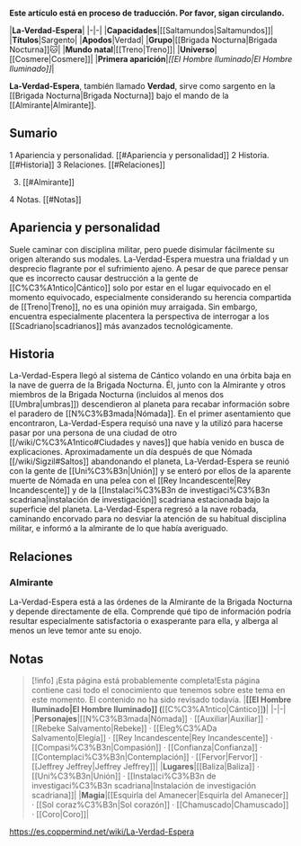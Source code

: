 **Este artículo está en proceso de traducción. Por favor, sigan circulando.**


|**La-Verdad-Espera**|
|-|-|
|**Capacidades**|[[Saltamundos\|Saltamundos]]|
|**Títulos**|Sargento|
|**Apodos**|Verdad|
|**Grupo**|[[Brigada Nocturna\|Brigada Nocturna]]🐱︎|
|**Mundo natal**|[[Treno\|Treno]]|
|**Universo**|[[Cosmere\|Cosmere]]|
|**Primera aparición**|*[[El Hombre Iluminado\|El Hombre Iluminado]]*|


**La-Verdad-Espera**, también llamado **Verdad**, sirve como sargento en la [[Brigada Nocturna\|Brigada Nocturna]] bajo el mando de la [[Almirante\|Almirante]].

## Sumario

1 Apariencia y personalidad. [[#Apariencia y personalidad]] 
2 Historia. [[#Historia]] 
3 Relaciones. [[#Relaciones]] 

3. [[#Almirante]] 


4 Notas. [[#Notas]] 


## Apariencia y personalidad
Suele caminar con disciplina militar, pero puede disimular fácilmente su origen alterando sus modales.
La-Verdad-Espera muestra una frialdad y un desprecio flagrante por el sufrimiento ajeno. A pesar de que parece pensar que es incorrecto causar destrucción a la gente de [[C%C3%A1ntico\|Cántico]] solo por estar en el lugar equivocado en el momento equivocado, especialmente considerando su herencia compartida de [[Treno\|Treno]], no es una opinión muy arraigada. Sin embargo, encuentra especialmente placentera la perspectiva de interrogar a los [[Scadriano\|scadrianos]] más avanzados tecnológicamente.

## Historia
La-Verdad-Espera llegó al sistema de Cántico volando en una órbita baja en la nave de guerra de la Brigada Nocturna. Él, junto con la Almirante y otros miembros de la Brigada Nocturna (incluidos al menos dos [[Umbra\|umbras]]) descendieron al planeta para recabar información sobre el paradero de [[N%C3%B3mada\|Nómada]].
En el primer asentamiento que encontraron, La-Verdad-Espera requisó una nave y la utilizó para hacerse pasar por una persona de una ciudad de otro [[/wiki/C%C3%A1ntico#Ciudades y naves]] que había venido en busca de explicaciones.
Aproximadamente un día después de que Nómada [[/wiki/Sigzil#Saltos]] abandonando el planeta, La-Verdad-Espera se reunió con la gente de [[Uni%C3%B3n\|Unión]] y se enteró por ellos de la aparente muerte de Nómada en una pelea con el [[Rey Incandescente\|Rey Incandescente]] y de la [[Instalaci%C3%B3n de investigaci%C3%B3n scadriana\|instalación de investigación]] scadriana estacionada bajo la superficie del planeta.
La-Verdad-Espera regresó a la nave robada, caminando encorvado para no desviar la atención de su habitual disciplina militar, e informó a la almirante de lo que había averiguado.

## Relaciones
### Almirante
La-Verdad-Espera está a las órdenes de la Almirante de la Brigada Nocturna y depende directamente de ella. Comprende qué tipo de información podría resultar especialmente satisfactoria o exasperante para ella, y alberga al menos un leve temor ante su enojo.

## Notas

> [!info] ¡Esta página está probablemente completa!Esta página contiene casi todo el conocimiento que tenemos sobre este tema en este momento.
El contenido no ha sido revisado todavía.
|**[[El Hombre Iluminado\|El Hombre Iluminado]] (**[[C%C3%A1ntico\|Cántico]]**)**|
|-|-|
|**Personajes**|[[N%C3%B3mada\|Nómada]] · [[Auxiliar\|Auxiliar]] · [[Rebeke Salvamento\|Rebeke]] · [[Eleg%C3%ADa Salvamento\|Elegía]] · [[Rey Incandescente\|Rey Incandescente]] · [[Compasi%C3%B3n\|Compasión]] · [[Confianza\|Confianza]] · [[Contemplaci%C3%B3n\|Contemplación]] · [[Fervor\|Fervor]] · [[Jeffrey Jeffrey\|Jeffrey Jeffrey]]|
|**Lugares**|[[Baliza\|Baliza]] · [[Uni%C3%B3n\|Unión]] · [[Instalaci%C3%B3n de investigaci%C3%B3n scadriana\|Instalación de investigación scadriana]]|
|**Magia**|[[Esquirla del Amanecer\|Esquirla del Amanecer]] · [[Sol coraz%C3%B3n\|Sol corazón]] · [[Chamuscado\|Chamuscado]] · [[Coro\|Coro]]|



https://es.coppermind.net/wiki/La-Verdad-Espera